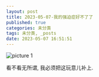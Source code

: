 ```yaml
---
layout: post
title: 2023-05-07-我的强迫症好不了了
published: true
categories: 未分类
tags: 未分类, _posts
date: 2023-05-07 16:51:51
---
```


![picture 1](https://s2.loli.net/2023/05/07/a9GVHw7BjD15czr.png)  

看不看无所谓, 我必须把这玩意儿补上.